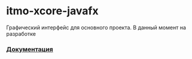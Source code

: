 # itmo-xcore-javafx
Графический интерфейс для основного проекта. В данный момент на разработке

### [Документация](https://github.com/AppLoidx/itmo-xcore-javafx/blob/master/JavaBot%20Interface.pdf)
